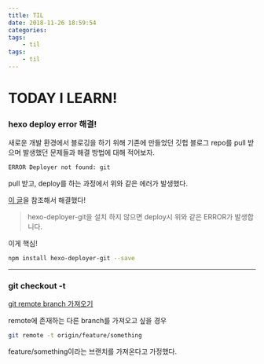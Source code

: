 ```yaml
---
title: TIL
date: 2018-11-26 18:59:54
categories:
tags:
    - til
tags:
    - til
---
```


# TODAY I LEARN!

### hexo deploy error 해결!

새로운 개발 환경에서 블로깅을 하기 위해 기존에 만들었던 깃헙 블로그 repo를 pull 받으며 발생했던 문제들과 해결 방법에 대해 적어보자.

``` bash
ERROR Deployer not found: git
```

pull 받고, deploy를 하는 과정에서 위와 같은 에러가 발생했다.

[이 글](https://simhyejin.github.io/2016/06/20/hexo-github-pages/)을 참조해서 해결했다!

> hexo-deployer-git을 설치 하지 않으면 deploy시 위와 같은 ERROR가 발생합니다.

이게 핵심!
``` bash
npm install hexo-deployer-git --save
```

---

### git checkout -t
[git remote branch 가져오기](https://cjh5414.github.io/get-git-remote-branch/)

remote에 존재하는 다른 branch를 가져오고 싶을 경우
``` bash
git remote -t origin/feature/something
```

feature/something이라는 브랜치를 가져온다고 가정했다.